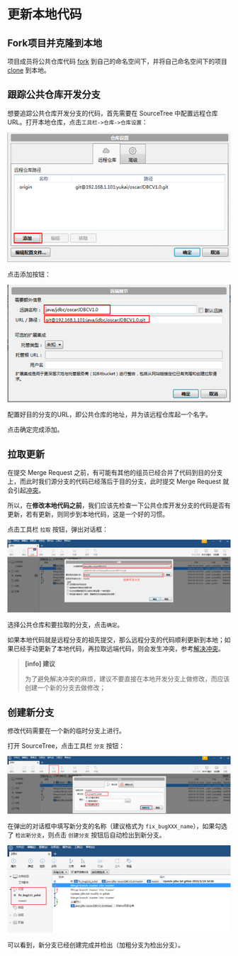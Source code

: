 # 更新本地代码

## Fork项目并克隆到本地

项目成员将公共仓库代码 [fork](/setup/fork.md) 到自己的命名空间下，并将自己命名空间下的项目 [clone](/setup/clone.md) 到本地。

## 跟踪公共仓库开发分支

想要追踪公共仓库开发分支的代码，首先需要在 SourceTree 中配置远程仓库 URL。打开本地仓库，点击`工具栏->仓库->仓库设置`：

![](/assets/sourcetree-add-url.png)

点击添加按钮：

![](/assets/sourcetree-url-detail.png)

配置好目的分支的URL，即公共仓库的地址，并为该远程仓库起一个名字。

点击确定完成添加。

## 拉取更新

在提交 Merge Request 之前，有可能有其他的组员已经合并了代码到目的分支上，而此时我们源分支的代码已经落后于目的分支，此时提交 Merge Request 就会引起[冲突](https://about.gitlab.com/2016/09/06/resolving-merge-conflicts-from-the-gitlab-ui/)。

所以，在**修改本地代码之前**，我们应该先检查一下公共仓库开发分支的代码是否有更新，若有更新，则同步到本地代码，这是一个好的习惯。

点击工具栏 `拉取` 按钮，弹出对话框：

![](/assets/sourcetree-pull.png)

选择公共仓库和要拉取的分支，点击`确定`。

如果本地代码就是远程分支的祖先提交，那么远程分支的代码顺利更新到本地；如果已经手动更新了本地代码，再拉取远端代码，则会发生冲突，参考[解决冲突](/others/merge-conflict)。

> **[info] 建议**
>
> 为了避免解决冲突的麻烦，建议不要直接在本地开发分支上做修改，而应该创建一个新的分支去做修改；

## 创建新分支

修改代码需要在一个新的临时分支上进行。
 
打开 SourceTree，点击工具栏 `分支` 按钮：

![](/assets/sourcetree-check-branch.png)

在弹出的对话框中填写新分支的名称（建议格式为 `fix_bugXXX_name`），如果勾选了 `检出新分支`，则点击 `创建分支` 按钮后自动检出到新分支。

![](/assets/sourcetree-show-newbranch.png)

可以看到，新分支已经创建完成并检出（加粗分支为检出分支）。






